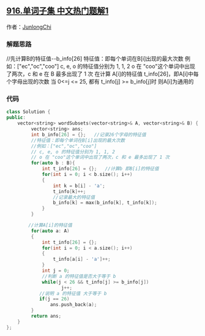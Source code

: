 ## [916.单词子集 中文热门题解1](https://leetcode.cn/problems/word-subsets/solutions/100000/ccan-kao-liao-yi-wei-da-shen-de-suan-fa-xie-chu-la)

作者：[JunlongChi](https://leetcode.cn/u/JunlongChi)

### 解题思路
//先计算B的特征值--b_info[26]
 特征值：即每个单词在B[i]出现的最大次数
例如：["ec","oc","coo"]
 c, e, o 的特征值分别为 1, 1, 2
 o 在 "coo"这个单词中出现了两次，c 和 e 在 B 最多出现了 1 次
在计算 A[i]的特征值 t_info[26]，即A[i]中每个字母出现的次数
当 0<=j <= 25, 都有 t_info[j] >= b_info[j]时
则A[i]为通用的
### 代码

```cpp
class Solution {
public:
    vector<string> wordSubsets(vector<string>& A, vector<string>& B) {
         vector<string> ans;
         int b_info[26] = {};   //记录26个字母的特征值
         //特征值：即每个单词在B[i]出现的最大次数
         //例如：["ec","oc","coo"]
         // c, e, o 的特征值分别为 1, 1, 2
         // o 在 "coo"这个单词中出现了两次，c 和 e 最多出现了 1 次
         for(auto b : B){
             int t_info[26] = {};   //计算b 即B[i]的特征值
             for(int i = 0; i < b.size(); i++)
             {
                 int k = b[i] - 'a';
                 t_info[k]++;
                 //记录最大的特征值
                 b_info[k] = max(b_info[k], t_info[k]);
             }
         }

        //计算A[i]的特征值
         for(auto a: A)
         {
             int t_info[26] = {};
             for(int i = 0; i < a.size(); i++)
             {
                 t_info[a[i] - 'a']++;
             }
             int j = 0;
             //判断 a 的特征值是否大于等于 b
             while(j < 26 && t_info[j] >= b_info[j])
                    j++;
            //说明 a 的特征值 大于等于 b
            if(j == 26)
                ans.push_back(a);
         }
         return ans;
    }
};
```